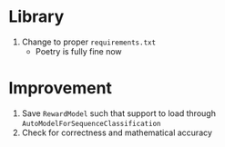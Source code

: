 # Library
1. Change to proper `requirements.txt`
    * Poetry is fully fine now

# Improvement
1. Save `RewardModel` such that support to load through `AutoModelForSequenceClassification`
2. Check for correctness and mathematical accuracy

